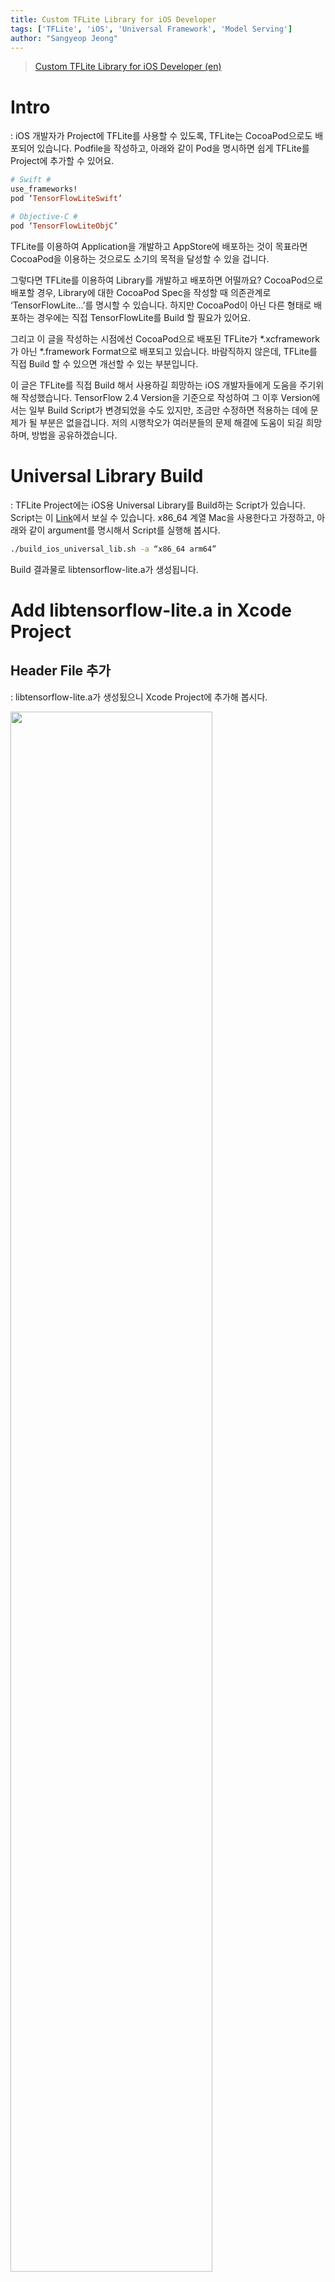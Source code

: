 ```yaml
---
title: Custom TFLite Library for iOS Developer
tags: ['TFLite', 'iOS', 'Universal Framework', 'Model Serving']
author: "Sangyeop Jeong"
---
```


> [Custom TFLite Library for iOS Developer (en)](custom_tflite_library_for_ios_developer_en)

# Intro

: iOS 개발자가 Project에 TFLite를 사용할 수 있도록, TFLite는 CocoaPod으로도 배포되어 있습니다. Podfile을 작성하고, 아래와 같이 Pod을 명시하면 쉽게 TFLite를 Project에 추가할 수 있어요.

```ruby
# Swift #
use_frameworks!
pod ‘TensorFlowLiteSwift’

# Objective-C #
pod ‘TensorFlowLiteObjC’
```

 TFLite를 이용하여 Application을 개발하고 AppStore에 배포하는 것이 목표라면 CocoaPod을 이용하는 것으로도 소기의 목적을 달성할 수 있을 겁니다. 

 그렇다면 TFLite를 이용하여 Library를 개발하고 배포하면 어떨까요? CocoaPod으로 배포할 경우, Library에 대한 CocoaPod Spec을 작성할 때 의존관계로 ‘TensorFlowLite...’를 명시할 수 있습니다. 하지만 CocoaPod이 아닌 다른 형태로 배포하는 경우에는 직접 TensorFlowLite를 Build 할 필요가 있어요.

 그리고 이 글을 작성하는 시점에선 CocoaPod으로 배포된 TFLite가 *.xcframework가 아닌 *.framework Format으로 배포되고 있습니다. 바람직하지 않은데, TFLite를 직접 Build 할 수 있으면 개선할 수 있는 부분입니다.

 이 글은 TFLite를 직접 Build 해서 사용하길 희망하는 iOS 개발자들에게 도움을 주기위해 작성했습니다. TensorFlow 2.4 Version을 기준으로 작성하여 그 이후 Version에서는 일부 Build Script가 변경되었을 수도 있지만, 조금만 수정하면 적용하는 데에 문제가 될 부분은 없을겁니다. 저의 시행착오가 여러분들의 문제 해결에 도움이 되길 희망하며, 방법을 공유하겠습니다.

# Universal Library Build

: TFLite Project에는 iOS용 Universal Library를 Build하는 Script가 있습니다. Script는 이 [Link](https://github.com/tensorflow/tensorflow/blob/v2.4.2/tensorflow/lite/tools/make/build_ios_universal_lib.sh)에서 보실 수 있습니다. x86_64 계열 Mac을 사용한다고 가정하고, 아래와 같이 argument를 명시해서 Script를 실행해 봅시다.

```bash
./build_ios_universal_lib.sh -a “x86_64 arm64”
```

Build 결과물로 libtensorflow-lite.a가 생성됩니다.

# Add libtensorflow-lite.a in Xcode Project

## Header File 추가

: libtensorflow-lite.a가 생성됬으니 Xcode Project에 추가해 봅시다.

<img src="https://user-images.githubusercontent.com/17686601/161046218-305119b9-eaed-466b-940c-35a127c1697a.png" width="80%"/>

 이제 Build를 할 수 있을까요? 아쉽게도 Build를 하기 위해 추가적인 작업이 필요합니다. libtensorflow-lite.a는 C/C++로 개발된 Library이고 수많은 *.c/cpp File들 외에도 수많은 Header File들도 있을 것입니다. 그렇습니다, Header File들을 Xcode Project에 추가해야 합니다.

 이 [Link](https://github.com/tensorflow/tensorflow/tree/v2.4.2/tensorflow/lite)에는 TFLite의 수많은 *.c/cpp 그리고 Header File들이 포함되어 있습니다. libtensorflow-lite.a는 이미 Xcode Project에 추가했으니 Header File만 추가하면 되는데요, 문제는 일부 Header들은 추가시 Build Error를 발생시킵니다. 그래서 지워야 하는데, 일일이 찾아서 지우는 것은 꽤 번거로운 작업이 되겠죠? 다행히도 쓸 수 있는 Header들만 분류한 Github Repository([Link](https://github.com/ValYouW/tflite-dist/releases/tag/v2.4.1))가 있습니다. 이 Header들만 Xcode Project에 추가하면 됩니다.

## 추가한 Header Path 명시

: Header를 추가한 다음, Build Setting에서 Header Search Paths를 명시해주셔야 합니다. 각자 Project에 맞게 적절한 경로를 명시하시면 됩니다.

<img src="https://user-images.githubusercontent.com/17686601/161046330-2a253a71-e877-478b-bade-449caa67a7ce.png" width="80%"/>

## Linker Flag 추가

: libtensorflow-lite.a는 C/C++로 개발되었으므로, Linker Flag를 추가해주어야 합니다.

<img src="https://user-images.githubusercontent.com/17686601/161046419-f53c8011-c27e-4518-894e-ab1ca2b87e09.png" width="80%"/>

# Conclusion

: TFLite를 직접 Build하여 Xcode Project에 추가해서 사용하기 위해, 필요한 작업들이 끝났습니다. Build가 잘 되시나요? 저는 Build를 성공하는 데에 이런저런 시행착오가 있었는데요, 이 글이 여러 분들의 작업 시간을 절약할 수 있길 희망합니다.
